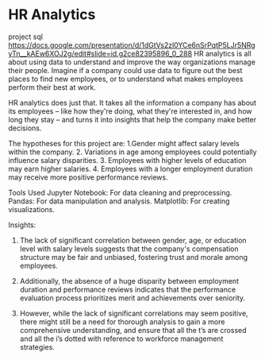 # HR Analytics
project sql
https://docs.google.com/presentation/d/1dGtVs2zl0YCe6nSrPqtP5LJr5NRgyTn__kAEw6XOJ2g/edit#slide=id.g2ce82395896_0_288
HR analytics is all about using data to understand and improve the way organizations manage their people.
Imagine if a company could use data to figure out the best places to find new employees, or to understand what makes employees perform their best at work. 

HR analytics does just that. It takes all the information a company has about its employees – like how they're doing, what they're interested in, and how long they stay – and turns it into insights that help the company make better decisions.

The hypotheses for  this project are: 
1.Gender might affect salary levels within the company.
2. Variations in age among employees could potentially influence salary disparities.
3. Employees with higher levels of education may earn higher salaries.
4. Employees with a longer employment duration may receive more positive performance reviews.

Tools Used
Jupyter Notebook: For data cleaning and preprocessing.
Pandas: For data manipulation and analysis.
Matplotlib: For creating visualizations.

Insights:
1. The lack of significant correlation between gender, age, or education level with salary levels suggests that the company's compensation structure may be fair and unbiased, fostering trust and morale among employees.

2. Additionally, the absence of a huge disparity between employment duration and performance reviews indicates that the performance evaluation process prioritizes merit and achievements over seniority. 

3. However, while the lack of significant correlations may seem positive, there might still be a need for thorough analysis to gain a more comprehensive understanding, and ensure that all the t’s are crossed and all the i’s dotted  with reference to workforce management strategies.

